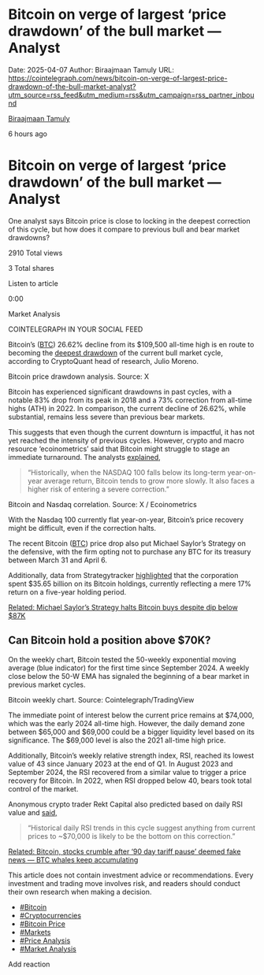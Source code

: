 # Bitcoin on verge of largest ‘price drawdown’ of the bull market — Analyst

Date: 2025-04-07
Author: Biraajmaan Tamuly
URL: https://cointelegraph.com/news/bitcoin-on-verge-of-largest-price-drawdown-of-the-bull-market-analyst?utm_source=rss_feed&utm_medium=rss&utm_campaign=rss_partner_inbound

[ Biraajmaan Tamuly ](/authors/biraajmaan-tamuly)

6 hours ago 

#  Bitcoin on verge of largest ‘price drawdown’ of the bull market — Analyst 

One analyst says Bitcoin price is close to locking in the deepest correction of this cycle, but how does it compare to previous bull and bear market drawdowns? 

2910  Total views 

3  Total shares 

Listen to article 

[](https://s3.cointelegraph.com/audio/184867.a1e1def9-8840-4c1b-8bd7-959bb8816617.mp3 "Download as mp3")

0:00 

Market Analysis 

COINTELEGRAPH IN YOUR SOCIAL FEED

Bitcoin’s ([BTC](/bitcoin-price "null")) 26.62% decline from its $109,500 all-time high is en route to becoming the [deepest drawdown](https://x.com/jjcmoreno/status/1909281316928954400 "https://x.com/jjcmoreno/status/1909281316928954400") of the current bull market cycle, according to CryptoQuant head of research, Julio Moreno. 

Bitcoin price drawdown analysis. Source: X

Bitcoin has experienced significant drawdowns in past cycles, with a notable 83% drop from its peak in 2018 and a 73% correction from all-time highs (ATH) in 2022. In comparison, the current decline of 26.62%, while substantial, remains less severe than previous bear markets. 

This suggests that even though the current downturn is impactful, it has not yet reached the intensity of previous cycles. However, crypto and macro resource ‘ecoinometrics’ said that Bitcoin might struggle to stage an immediate turnaround. The analysts [explained,](https://x.com/ecoinometrics/status/1909277750390816924 "https://x.com/ecoinometrics/status/1909277750390816924")

> “Historically, when the NASDAQ 100 falls below its long-term year-on-year average return, Bitcoin tends to grow more slowly. It also faces a higher risk of entering a severe correction.”

Bitcoin and Nasdaq correlation. Source: X / Ecoinometrics

With the Nasdaq 100 currently flat year-on-year, Bitcoin’s price recovery might be difficult, even if the correction halts.

The recent Bitcoin ([BTC](/bitcoin-price "null")) price drop also put Michael Saylor’s Strategy on the defensive, with the firm opting not to purchase any BTC for its treasury between March 31 and April 6. 

Additionally, data from Strategytracker [highlighted](https://strategytracker.com/mstr/?chart=nav-multiplier&timeRange=year "null") that the corporation spent $35.65 billion on its Bitcoin holdings, currently reflecting a mere 17% return on a five-year holding period. 

[Related: Michael Saylor’s Strategy halts Bitcoin buys despite dip below $87K](https://cointelegraph.com/news/saylor-strategy-skip-bitcoin-buy-87000-drop "https://cointelegraph.com/news/saylor-strategy-skip-bitcoin-buy-87000-drop")

## Can Bitcoin hold a position above $70K?

On the weekly chart, Bitcoin tested the 50-weekly exponential moving average (blue indicator) for the first time since September 2024. A weekly close below the 50-W EMA has signaled the beginning of a bear market in previous market cycles. 

Bitcoin weekly chart. Source: Cointelegraph/TradingView

The immediate point of interest below the current price remains at $74,000, which was the early 2024 all-time high. However, the daily demand zone between $65,000 and $69,000 could be a bigger liquidity level based on its significance. The $69,000 level is also the 2021 all-time high price. 

Additionally, Bitcoin’s weekly relative strength index, RSI, reached its lowest value of 43 since January 2023 at the end of Q1. In August 2023 and September 2024, the RSI recovered from a similar value to trigger a price recovery for Bitcoin. In 2022, when RSI dropped below 40, bears took total control of the market. 

Anonymous crypto trader Rekt Capital also predicted based on daily RSI value and [said, ](https://x.com/rektcapital/status/1909280701960138783 "https://x.com/rektcapital/status/1909280701960138783")

> “Historical daily RSI trends in this cycle suggest anything from current prices to ~$70,000 is likely to be the bottom on this correction.”

[Related: Bitcoin, stocks crumble after ‘90 day tariff pause’ deemed fake news — BTC whales keep accumulating](https://cointelegraph.com/news/bitcoin-stocks-crumble-after-90-day-tariff-pause-deemed-fake-news-btc-whales-keep-accumulating "https://cointelegraph.com/news/bitcoin-stocks-crumble-after-90-day-tariff-pause-deemed-fake-news-btc-whales-keep-accumulating")

This article does not contain investment advice or recommendations. Every investment and trading move involves risk, and readers should conduct their own research when making a decision.

  * [#Bitcoin ](/tags/bitcoin)
  * [#Cryptocurrencies ](/tags/cryptocurrencies)
  * [#Bitcoin Price ](/tags/bitcoin-price)
  * [#Markets ](/tags/markets)
  * [#Price Analysis ](/tags/price-analysis)
  * [#Market Analysis ](/tags/market-analysis)



Add reaction 


